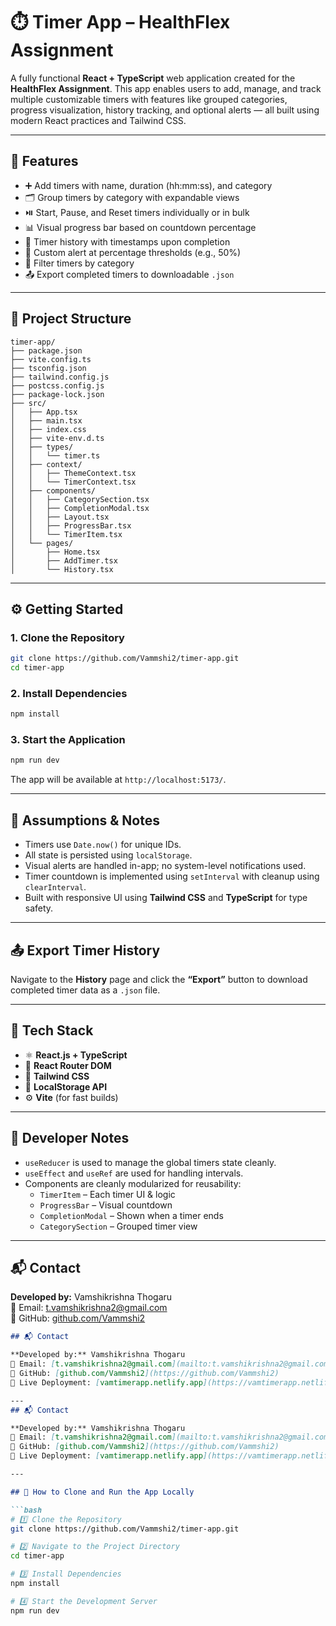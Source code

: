 
# ⏱️ Timer App – HealthFlex Assignment

A fully functional **React + TypeScript** web application created for the **HealthFlex Assignment**. This app enables users to add, manage, and track multiple customizable timers with features like grouped categories, progress visualization, history tracking, and optional alerts — all built using modern React practices and Tailwind CSS.

---

## 🚀 Features

- ➕ Add timers with name, duration (hh:mm:ss), and category
- 🗂️ Group timers by category with expandable views
- ⏯️ Start, Pause, and Reset timers individually or in bulk
- 📊 Visual progress bar based on countdown percentage
- 📜 Timer history with timestamps upon completion
- 🔔 Custom alert at percentage thresholds (e.g., 50%)
- 🎯 Filter timers by category
- 📤 Export completed timers to downloadable `.json`

---

## 📁 Project Structure

```
timer-app/
├── package.json
├── vite.config.ts
├── tsconfig.json
├── tailwind.config.js
├── postcss.config.js
├── package-lock.json
├── src/
│   ├── App.tsx
│   ├── main.tsx
│   ├── index.css
│   ├── vite-env.d.ts
│   ├── types/
│   │   └── timer.ts
│   ├── context/
│   │   ├── ThemeContext.tsx
│   │   └── TimerContext.tsx
│   ├── components/
│   │   ├── CategorySection.tsx
│   │   ├── CompletionModal.tsx
│   │   ├── Layout.tsx
│   │   ├── ProgressBar.tsx
│   │   └── TimerItem.tsx
│   └── pages/
│       ├── Home.tsx
│       ├── AddTimer.tsx
│       └── History.tsx
```

---

## ⚙️ Getting Started

### 1. Clone the Repository

```bash
git clone https://github.com/Vammshi2/timer-app.git
cd timer-app
```

### 2. Install Dependencies

```bash
npm install
```

### 3. Start the Application

```bash
npm run dev
```

The app will be available at `http://localhost:5173/`.

---

## 📌 Assumptions & Notes

- Timers use `Date.now()` for unique IDs.
- All state is persisted using `localStorage`.
- Visual alerts are handled in-app; no system-level notifications used.
- Timer countdown is implemented using `setInterval` with cleanup using `clearInterval`.
- Built with responsive UI using **Tailwind CSS** and **TypeScript** for type safety.

---

## 📤 Export Timer History

Navigate to the **History** page and click the **“Export”** button to download completed timer data as a `.json` file.

---

## 🧠 Tech Stack

- ⚛️ **React.js + TypeScript**
- 🧭 **React Router DOM**
- 🎨 **Tailwind CSS**
- 💾 **LocalStorage API**
- ⚙️ **Vite** (for fast builds)

---

## 📝 Developer Notes

- `useReducer` is used to manage the global timers state cleanly.
- `useEffect` and `useRef` are used for handling intervals.
- Components are cleanly modularized for reusability:
  - `TimerItem` – Each timer UI & logic
  - `ProgressBar` – Visual countdown
  - `CompletionModal` – Shown when a timer ends
  - `CategorySection` – Grouped timer view

---

## 📬 Contact

**Developed by:** Vamshikrishna Thogaru  
📧 Email: [t.vamshikrishna2@gmail.com](mailto:t.vamshikrishna2@gmail.com)  
🔗 GitHub: [github.com/Vammshi2](https://github.com/Vammshi2)


```markdown
## 📬 Contact

**Developed by:** Vamshikrishna Thogaru  
📧 Email: [t.vamshikrishna2@gmail.com](mailto:t.vamshikrishna2@gmail.com)  
🔗 GitHub: [github.com/Vammshi2](https://github.com/Vammshi2)  
🔗 Live Deployment: [vamtimerapp.netlify.app](https://vamtimerapp.netlify.app)

---
## 📬 Contact

**Developed by:** Vamshikrishna Thogaru  
📧 Email: [t.vamshikrishna2@gmail.com](mailto:t.vamshikrishna2@gmail.com)  
🔗 GitHub: [github.com/Vammshi2](https://github.com/Vammshi2)  
🔗 Live Deployment: [vamtimerapp.netlify.app](https://vamtimerapp.netlify.app)

---

## 🧪 How to Clone and Run the App Locally

```bash
# 1️⃣ Clone the Repository
git clone https://github.com/Vammshi2/timer-app.git

# 2️⃣ Navigate to the Project Directory
cd timer-app

# 3️⃣ Install Dependencies
npm install

# 4️⃣ Start the Development Server
npm run dev
